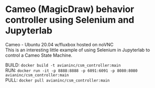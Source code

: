 # Cameo (MagicDraw) behavior controller using Selenium and Jupyterlab
Cameo - Ubuntu 20.04 w/fluxbox hosted on noVNC <br>
This is an interesting little example of using Selenium in Jupyterlab to control a Cameo State Machine.


BUILD: `docker build -t avianinc/csm_controller:main` <br>
RUN: `docker run -it -p 8888:8888 -p 6091:6091 -p 8080:8080 avianinc/csm_controller:main` <br>
PULL: `docker pull avianinc/csm_controller:main`
